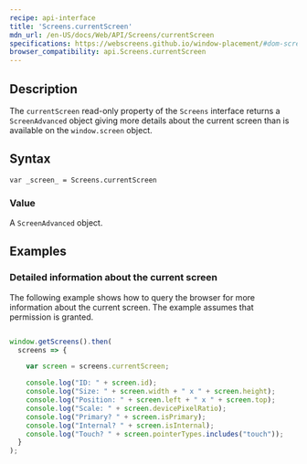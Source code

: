```yaml
---
recipe: api-interface
title: 'Screens.currentScreen'
mdn_url: /en-US/docs/Web/API/Screens/currentScreen
specifications: https://webscreens.github.io/window-placement/#dom-screens-currentscreen
browser_compatibility: api.Screens.currentScreen
---
```


## Description

The `currentScreen` read-only property of the `Screens` interface returns
a `ScreenAdvanced` object giving more details about the current screen
than is available on the `window.screen` object.

## Syntax

`var _screen_ = Screens.currentScreen`

### Value

A `ScreenAdvanced` object.

## Examples



### Detailed information about the current screen

The following example shows how to query the browser for more
information about the current screen. The example assumes that
permission is granted.

```js

window.getScreens().then(
  screens => {

    var screen = screens.currentScreen;

    console.log("ID: " + screen.id);
    console.log("Size: " + screen.width + " x " + screen.height);
    console.log("Position: " + screen.left + " x " + screen.top);
    console.log("Scale: " + screen.devicePixelRatio);
    console.log("Primary? " + screen.isPrimary);
    console.log("Internal? " + screen.isInternal);
    console.log("Touch? " + screen.pointerTypes.includes("touch"));
  }
);
```
